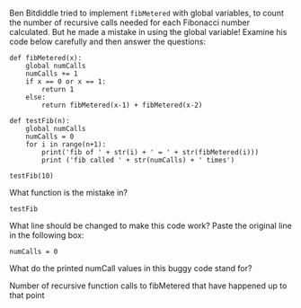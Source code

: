 Ben Bitdiddle tried to implement `fibMetered` with global variables, to count the number of recursive calls needed for each Fibonacci number calculated. But he made a mistake in using the global variable! Examine his code below carefully and then answer the questions:

```
def fibMetered(x):
    global numCalls
    numCalls += 1
    if x == 0 or x == 1:
        return 1
    else:
        return fibMetered(x-1) + fibMetered(x-2)

def testFib(n):
    global numCalls
    numCalls = 0
    for i in range(n+1):
        print('fib of ' + str(i) + ' = ' + str(fibMetered(i)))
        print ('fib called ' + str(numCalls) + ' times')

testFib(10)
```

What function is the mistake in?

`testFib`

What line should be changed to make this code work? Paste the original line in the following box:

`numCalls = 0`

What do the printed numCall values in this buggy code stand for?

Number of recursive function calls to fibMetered that have happened up to that point